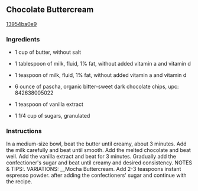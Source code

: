 ## Chocolate Buttercream

[13954ba0e9](http://www.food.com/recipe/chocolate-buttercream-144424)

### Ingredients

 - 1 cup of butter, without salt

 - 1 tablespoon of milk, fluid, 1% fat, without added vitamin a and vitamin d

 - 1 teaspoon of milk, fluid, 1% fat, without added vitamin a and vitamin d

 - 6 ounce of pascha, organic bitter-sweet dark chocolate chips, upc: 842638005022

 - 1 teaspoon of vanilla extract

 - 1 1/4 cup of sugars, granulated

### Instructions

In a medium-size bowl, beat the butter until creamy, about 3 minutes. Add the milk carefully and beat until smooth. Add the melted chocolate and beat well. Add the vanilla extract and beat for 3 minutes. Gradually add the confectioner's sugar and beat until creamy and desired consistency. NOTES & TIPS:. VARIATIONS: __Mocha Buttercream. Add 2-3 teaspoons instant espresso powder. after adding the confectioners' sugar and continue with the recipe.